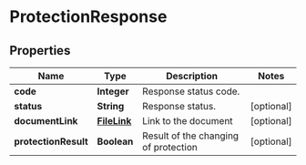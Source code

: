 
# ProtectionResponse

## Properties
Name | Type | Description | Notes
------------ | ------------- | ------------- | -------------
**code** | **Integer** | Response status code. | 
**status** | **String** | Response status. |  [optional]
**documentLink** | [**FileLink**](FileLink.md) | Link to the document |  [optional]
**protectionResult** | **Boolean** | Result of the changing of protection |  [optional]



